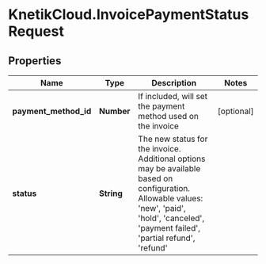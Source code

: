 # KnetikCloud.InvoicePaymentStatusRequest

## Properties
Name | Type | Description | Notes
------------ | ------------- | ------------- | -------------
**payment_method_id** | **Number** | If included, will set the payment method used on the invoice | [optional] 
**status** | **String** | The new status for the invoice. Additional options may be available based on configuration.  Allowable values: &#39;new&#39;, &#39;paid&#39;, &#39;hold&#39;, &#39;canceled&#39;, &#39;payment failed&#39;, &#39;partial refund&#39;, &#39;refund&#39; | 


